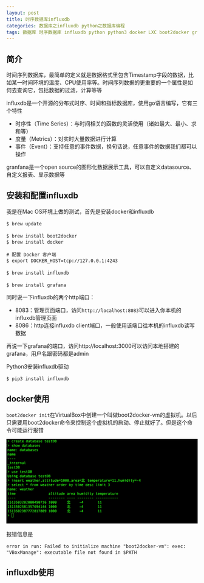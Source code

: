 ```yaml
---
layout: post
title: 时序数据库influxdb
categories: 数据库之influxdb python之数据库编程
tags: 数据库 时序数据库 influxdb python python3 docker LXC boot2docker grafana
---
```


## 简介

时间序列数据库，最简单的定义就是数据格式里包含Timestamp字段的数据，比如某一时间环境的温度、CPU使用率等。时间序列数据的更重要的一个属性是如何去查询它，包括数据的过滤，计算等等

influxdb是一个开源的分布式时序、时间和指标数据库，使用go语言编写，它有三个特性

* 时序性（Time Series）：与时间相关的函数的灵活使用（诸如最大、最小、求和等）
* 度量（Metrics）：对实时大量数据进行计算
* 事件（Event）：支持任意的事件数据，换句话说，任意事件的数据我们都可以操作

granfana是一个open source的图形化数据展示工具，可以自定义datasource、自定义报表、显示数据等

## 安装和配置influxdb

我是在Mac OS环境上做的测试，首先是安装docker和influxdb

```
$ brew update

$ brew install boot2docker
$ brew install docker

# 配置 Docker 客户端
$ export DOCKER_HOST=tcp://127.0.0.1:4243

$ brew install influxdb

$ brew install grafana
```

同时说一下influxdb的两个http端口：

* 8083：管理页面端口，访问`http://localhost:8083`可以进入你本机的influxdb管理页面
* 8086：http连接influxdb client端口，一般使用该端口往本机的influxdb读写数据

再说一下grafana的端口，访问http://localhost:3000可以访问本地搭建的grafana，用户名跟密码都是admin

Python3安装influxdb驱动

```
$ pip3 install influxdb
```

## docker使用

`boot2docker init`在VirtualBox中创建一个叫做boot2docker-vm的虚拟机。以后只需要用boot2docker命令来控制这个虚拟机的启动、停止就好了。但是这个命令可能运行报错

![image](../media/image/2017-12-17/01.png)

报错信息是

```
error in run: Failed to initialize machine "boot2docker-vm": exec: "VBoxManage": executable file not found in $PATH
```


## influxdb使用

